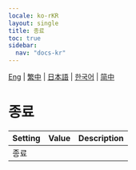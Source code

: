 ```yaml
---
locale: ko-rKR
layout: single
title: 종료
toc: true
sidebar:
  nav: "docs-kr"
---
```

[Eng](/dancexr/menu/2025.4/system/exit) | [繁中](/tw/dancexr/menu/2025.4/system/exit) | [日本語](/jp/dancexr/menu/2025.4/system/exit) | [한국어](/kr/dancexr/menu/2025.4/system/exit) | [简中](/zh/dancexr/menu/2025.4/system/exit)

# 종료



| Setting | Value | Description |
| :--- | --- | :--- |
| 종료 || 
